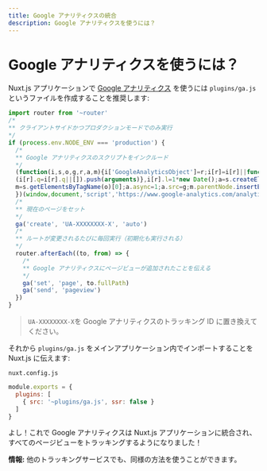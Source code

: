 ```yaml
---
title: Google アナリティクスの統合
description: Google アナリティクスを使うには？
---
```


<!-- title: Google Analytics Integration -->
<!-- description: How to use Google Analytics? -->

<!-- # How to use Google Analytics? -->

# Google アナリティクスを使うには？

<!-- To use [Google Analytics](https://analytics.google.com/analytics/web/) with your nuxt.js application, we recommend to create a file `plugins/ga.js`: -->

Nuxt.js アプリケーションで [Google アナリティクス](https://analytics.google.com/analytics/web/) を使うには `plugins/ga.js` というファイルを作成することを推奨します:

<!-- ```js -->
<!-- import router from '~router' -->
<!-- /* -->
<!-- ** Only run on client-side and only in production mode -->
<!-- */ -->
<!-- if (process.env.NODE_ENV === 'production') { -->
<!--   /* -->
<!--   ** Include Google Analytics Script -->
<!--   */ -->
<!--   (function(i,s,o,g,r,a,m){i['GoogleAnalyticsObject']=r;i[r]=i[r]||function(){ -->
<!--   (i[r].q=i[r].q||[]).push(arguments)},i[r].l=1*new Date();a=s.createElement(o), -->
<!--   m=s.getElementsByTagName(o)[0];a.async=1;a.src=g;m.parentNode.insertBefore(a,m) -->
<!--   })(window,document,'script','https://www.google-analytics.com/analytics.js','ga'); -->
<!--   /* -->
<!--   ** Set the current page -->
<!--   */ -->
<!--   ga('create', 'UA-XXXXXXXX-X', 'auto') -->
<!--   /* -->
<!--   ** Every time the route changes (fired on initialization too) -->
<!--   */ -->
<!--   router.afterEach((to, from) => { -->
<!--     /* -->
<!--     ** We tell Google Analytic to add a page view -->
<!--     */ -->
<!--     ga('set', 'page', to.fullPath) -->
<!--     ga('send', 'pageview') -->
<!--   }) -->
<!-- } -->
<!-- ``` -->

```js
import router from '~router'
/*
** クライアントサイドかつプロダクションモードでのみ実行
*/
if (process.env.NODE_ENV === 'production') {
  /*
  ** Google アナリティクスのスクリプトをインクルード
  */
  (function(i,s,o,g,r,a,m){i['GoogleAnalyticsObject']=r;i[r]=i[r]||function(){
  (i[r].q=i[r].q||[]).push(arguments)},i[r].l=1*new Date();a=s.createElement(o),
  m=s.getElementsByTagName(o)[0];a.async=1;a.src=g;m.parentNode.insertBefore(a,m)
  })(window,document,'script','https://www.google-analytics.com/analytics.js','ga');
  /*
  ** 現在のページをセット
  */
  ga('create', 'UA-XXXXXXXX-X', 'auto')
  /*
  ** ルートが変更されるたびに毎回実行（初期化も実行される）
  */
  router.afterEach((to, from) => {
    /*
    ** Google アナリティクスにページビューが追加されたことを伝える
    */
    ga('set', 'page', to.fullPath)
    ga('send', 'pageview')
  })
}
```

<!-- \> Replace `UA-XXXXXXXX-X` by your Google Analytics tracking ID. -->

> `UA-XXXXXXXX-X`を Google アナリティクスのトラッキング ID に置き換えてください。

<!-- Then, we tell nuxt.js to import it in our main application: -->

それから `plugins/ga.js` をメインアプリケーション内でインポートすることを Nuxt.js に伝えます:

`nuxt.config.js`

```js
module.exports = {
  plugins: [
    { src: '~plugins/ga.js', ssr: false }
  ]
}
```

<!-- Voilà, Google Analytics is integrated into your nuxt.js application and will track every page view! -->

よし！これで Google アナリティクスは Nuxt.js アプリケーションに統合され、すべてのページビューをトラッキングするようになりました！

<!-- <p class="Alert Alert--nuxt-green"><b>INFO:</b> you can use this method for any other tracking service.</p> -->

<p class="Alert Alert--nuxt-green"><b>情報:</b> 他のトラッキングサービスでも、同様の方法を使うことができます。</p>
